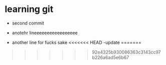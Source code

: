 # learning git

- second commit

- anotehr lineeeeeeeeeeeeeeeee
- another line for fucks sake
<<<<<<< HEAD
-update
=======
>>>>>>> 92e4325b930086363c3143cc97b226a6ad5e6b67
